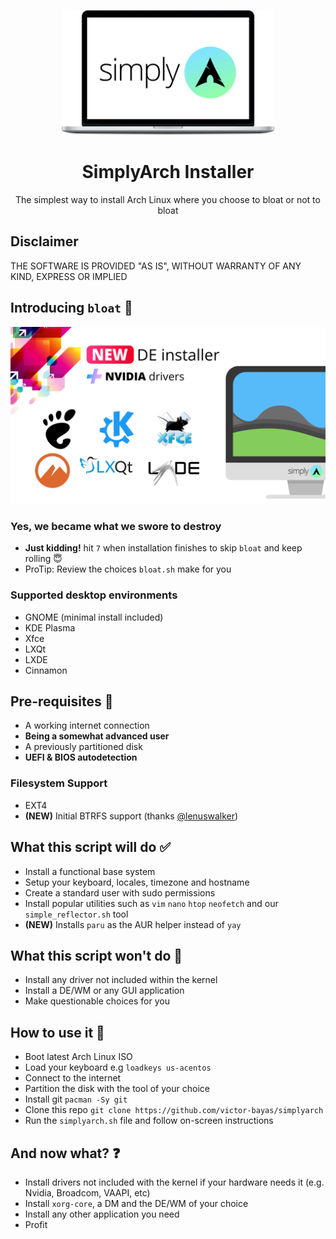 <p align="center">
  <a href="https://github.com/victor-bayas/simplyarch">
    <img src="img/laptop.png" alt="laptop-mockup" height="200">
  </a>
  <h1 align="center">SimplyArch Installer</h1>
  <p align="center">
    The simplest way to install Arch Linux where you choose to bloat or not to bloat
  </p>
</p>

## Disclaimer
THE SOFTWARE IS PROVIDED "AS IS", WITHOUT WARRANTY OF ANY KIND,
EXPRESS OR IMPLIED
## Introducing `bloat` 🐌
![bloat](img/bloat-banner.png)
### Yes, we became what we swore to destroy
- **Just kidding!** hit `7` when installation finishes to skip `bloat` and keep rolling 😇
- ProTip: Review the choices `bloat.sh` make for you
### Supported desktop environments
- GNOME (minimal install included)
- KDE Plasma
- Xfce
- LXQt
- LXDE
- Cinnamon
## Pre-requisites 🔎
- A working internet connection
- **Being a somewhat advanced user**
- A previously partitioned disk
- **UEFI & BIOS autodetection**
### Filesystem Support
- EXT4
- **(NEW)** Initial BTRFS support (thanks [@lenuswalker](https://github.com/lenuswalker))
## What this script will do ✅
- Install a functional base system
- Setup your keyboard, locales, timezone and hostname
- Create a standard user with sudo permissions
- Install popular utilities such as `vim` `nano` `htop` `neofetch` and our `simple_reflector.sh` tool
- **(NEW)** Installs `paru` as the AUR helper instead of `yay`
## What this script won't do 🚫
- Install any driver not included within the kernel
- Install a DE/WM or any GUI application
- Make questionable choices for you
## How to use it 📖
- Boot latest Arch Linux ISO
- Load your keyboard e.g `loadkeys us-acentos`
- Connect to the internet
- Partition the disk with the tool of your choice
- Install git `pacman -Sy git`
- Clone this repo `git clone https://github.com/victor-bayas/simplyarch`
- Run the `simplyarch.sh` file and follow on-screen instructions
## And now what? ❓
- Install drivers not included with the kernel if your hardware needs it (e.g. Nvidia, Broadcom, VAAPI, etc)
- Install `xorg-core`, a DM and the DE/WM of your choice
- Install any other application you need
- Profit 
